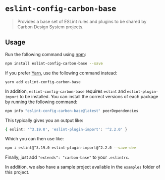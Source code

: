 # `eslint-config-carbon-base`

> Provides a base set of ESLint rules and plugins to be shared by Carbon Design System projects.

## Usage

Run the following command using [npm](https://www.npmjs.com/):

```bash
npm install eslint-config-carbon-base --save
```

If you prefer [Yarn](https://yarnpkg.com/en/), use the following command instead:

```base
yarn add eslint-config-carbon-base
```

In addition, `eslint-config-carbon-base` requires `eslint` and `eslint-plugin-import` to be installed. You can install the correct versions of each package by running the following command:

```bash
npm info "eslint-config-carbon-base@latest" peerDependencies
```

This typically gives you an output like:

```bash
{ eslint: '^3.19.0', 'eslint-plugin-import': '^2.2.0' }
```

Which you can then use like:

```bash
npm i eslint@^3.19.0 eslint-plugin-import@^2.2.0 --save-dev
```

Finally, just add `"extends": "carbon-base"` to your `.eslintrc`.

In addition, we also have a sample project available in the `examples` folder of this project.
